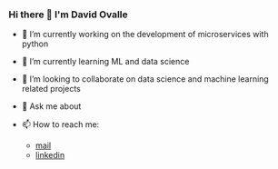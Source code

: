 ### Hi there 👋 I'm David Ovalle



- 🔭 I’m currently working on the development of microservices with python

- 🌱 I’m currently learning ML and data science

- 👯 I’m looking to collaborate on data science and machine learning related projects

- 💬 Ask me about 

- 📫 How to reach me:
  * [mail](mailto:david.giovanni.ovalle@gmail.com)
  * [linkedin](https://www.linkedin.com/in/david-giovani-ovalle-ariza/)
